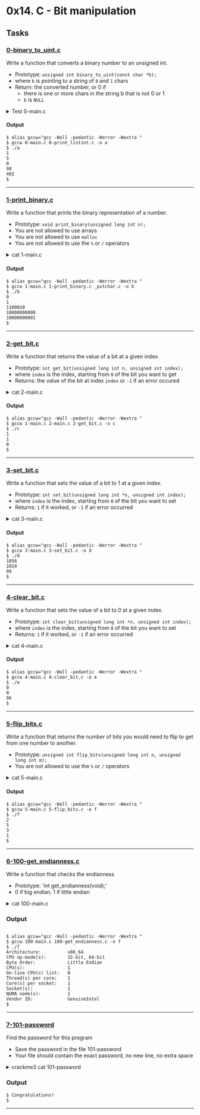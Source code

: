 # 0x14. C - Bit manipulation

## Tasks

### [0-binary_to_uint.c](./0-binary_to_uint.c)

Write a function that converts a binary number to an unsigned int.

* Prototype: `unsigned int binary_to_uint(const char *b);`
* where `b` is pointing to a string of `0` and `1` chars
* Return: the converted number, or 0 if
    * there is one or more chars in the string b that is not 0 or 1
    * `b` is `NULL`

<details>
<summary>Test 0-main.c</summary>

```C
#include <stdio.h>
#include "main.h"

/**
 * main - check the code
 *
 * Return: Always 0.
 */
int main(void)
{
    unsigned int n;

    n = binary_to_uint("1");
    printf("%u\n", n);
    n = binary_to_uint("101");
    printf("%u\n", n);
    n = binary_to_uint("1e01");
    printf("%u\n", n);
    n = binary_to_uint("1100010");
    printf("%u\n", n);
    n = binary_to_uint("0000000000000000000110010010");
    printf("%u\n", n);
    return (0);
}
```

</details>

#### Output
```
$ alias gccw="gcc -Wall -pedantic -Werror -Wextra "
$ gccw 0-main.c 0-print_listint.c -o a
$ ./a 
1
5
0
98
402
$
```
---

### [1-print_binary.c](./1-print_binary.c)

Write a function that prints the binary representation of a number.

* Prototype: `void print_binary(unsigned long int n);`
* You are not allowed to use arrays
* You are not allowed to use `malloc`
* You are not allowed to use the `%` or `/` operators

<details>
<summary>cat 1-main.c</summary>

```C
#include <stdio.h>
#include "main.h"

/**
 * main - check the code
 *
 * Return: Always 0.
 */
int main(void)
{
    print_binary(0);
    printf("\n");
    print_binary(1);
    printf("\n");
    print_binary(98);
    printf("\n");
    print_binary(1024);
    printf("\n");
    print_binary((1 << 10) + 1);
    printf("\n");
    return (0);
}
```

</details>

#### Output
```
$ alias gccw="gcc -Wall -pedantic -Werror -Wextra "
$ gccw 1-main.c 1-print_binary.c _putchar.c -o b
$ ./b
0
1
1100010
10000000000
10000000001
$
```
---

### [2-get_bit.c](./2-get_bit.c)

Write a function that returns the value of a bit at a given index.

* Prototype: `int get_bit(unsigned long int n, unsigned int index);`
* where `index` is the index, starting from `0` of the bit you want to get
* Returns: the value of the bit at index `index` or `-1` if an error occured

<details>
<summary>cat 2-main.c</summary>

```C
#include <stdio.h>
#include "main.h"

/**
 * main - check the code.
 *
 * Return: Always 0.
 */
int main(void)
{
    int n;

    n = get_bit(1024, 10);
    printf("%d\n", n);
    n = get_bit(98, 1);
    printf("%d\n", n);
    n = get_bit(1024, 0);
    printf("%d\n", n);
    return (0);
}
```

</details>

#### Output
```
$ alias gccw="gcc -Wall -pedantic -Werror -Wextra "
$ gccw 1-main.c 2-main.c 2-get_bit.c -o c 
$ ./c
1
1
0
$
```
---

### [3-set_bit.c](./3-set_bit.c)

Write a function that sets the value of a bit to 1 at a given index.

* Prototype: `int set_bit(unsigned long int *n, unsigned int index);`
* where `index` is the index, starting from `0` of the bit you want to set
* Returns: `1` if it worked, or `-1` if an error occurred

<details>
<summary>cat 3-main.c</summary>

```C
#include <stdio.h>
#include "main.h"

/**
 * main - check the code.
 *
 * Return: Always 0.
 */
int main(void)
{
    unsigned long int n;

    n = 1024;
    set_bit(&n, 5);
    printf("%lu\n", n);
    n = 0;
    set_bit(&n, 10);
    printf("%lu\n", n);
    n = 98;
    set_bit(&n, 0);
    printf("%lu\n", n);
    return (0);
}
```

</details>

#### Output
```
$ alias gccw="gcc -Wall -pedantic -Werror -Wextra "
$ gccw 3-main.c 3-set_bit.c -o d
$ ./d
1056
1024
99
$
```
---

### [4-clear_bit.c](./4-clear_bit.c)

Write a function that sets the value of a bit to 0 at a given index.

* Prototype: `int clear_bit(unsigned long int *n, unsigned int index);`
* where `index` is the index, starting from `0` of the bit you want to set
* Returns: `1` if it worked, or `-1` if an error occurred

<details>
<summary>cat 4-main.c</summary>

```C
#include <stdio.h>
#include "main.h"

/**
 * main - check the code.
 *
 * Return: Always 0.
 */
int main(void)
{
    unsigned long int n;

    n = 1024;
    clear_bit(&n, 10);
    printf("%lu\n", n);
    n = 0;
    clear_bit(&n, 10);
    printf("%lu\n", n);
    n = 98;
    clear_bit(&n, 1);
    printf("%lu\n", n);
    return (0);
}
```

</details>

#### Output
```
$ alias gccw="gcc -Wall -pedantic -Werror -Wextra "
$ gccw 4-main.c 4-clear_bit.c -o e
$ ./e
0
0
96
$
```
---

### [5-flip_bits.c](./5-flip_bits.c)

Write a function that returns the number of bits you would need to flip to get from one number to another.

* Prototype: `unsigned int flip_bits(unsigned long int n, unsigned long int m);`
* You are not allowed to use the `%` or `/` operators

<details>
<summary>cat 5-main.c</summary>

```C
#include <stdio.h>
#include "main.h"

/**
 * main - check the code.
 *
 * Return: Always 0.
 */
int main(void)
{
    unsigned int n;

    n = flip_bits(1024, 1);
    printf("%u\n", n);
    n = flip_bits(402, 98);
    printf("%u\n", n);
    n = flip_bits(1024, 3);
    printf("%u\n", n);
    n = flip_bits(1024, 1025);
    printf("%u\n", n);
    return (0);
}
```

</details>

#### Output
```
$ alias gccw="gcc -Wall -pedantic -Werror -Wextra "
$ gccw 5-main.c 5-flip_bits.c -o f
$ ./f
2
5
3
1
$
```
---

### [6-100-get_endianness.c](./6-100-get_endianness.c)

Write a function that checks the endianness

* Prototype: 'int get_endianness(void);'
* 0 if big endian, 1 if little endian

<details>
<summary>cat 100-main.c</summary>

```C
#include<stdio.h>
#include "main.h"

int main(void)
{
    int n;

    n = get_endianness();
    if (n != 0)
    {
        printf("Little Endian\n");
    }
    else
    {
        printf("Big Endian\n");
    }
    return (0);
}
```

</details>

### Output
```

$ alias gccw="gcc -Wall -pedantic -Werror -Wextra "
$ gccw 100-main.c 100-get_endianness.c -o f
$ ./f
Architecture:          x86_64
CPU op-mode(s):        32-bit, 64-bit
Byte Order:            Little Endian
CPU(s):                1
On-line CPU(s) list:   0
Thread(s) per core:    1
Core(s) per socket:    1
Socket(s):             1
NUMA node(s):          1
Vendor ID:             GenuineIntel
$
```
---

### [7-101-password](./7-101-password)

Find the password for this program

* Save the password in the file 101-password 
* Your file should contain the exact password, no new line, no extra space

<details>
<summary>crackme3 cat 101-password</summary>

```
```
</details>

### Output
```
$ Congratulations!
$
```
---
